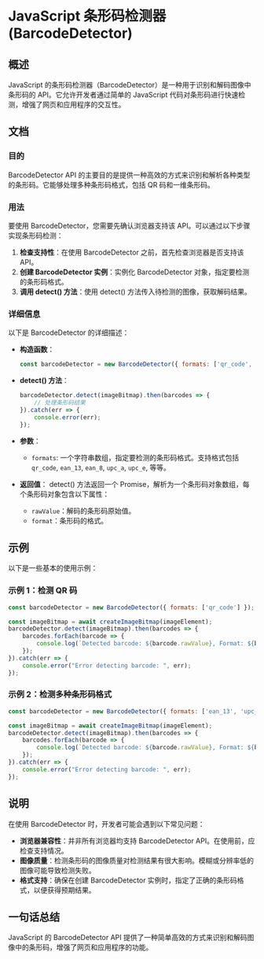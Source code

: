 <!--
Meta Description: # JavaScript 条形码检测器 (BarcodeDetector) ## 概述 JavaScript 的条形码检测器（BarcodeDetector）是一种用于识别和解码图像中条形码的 API。它允许开发者通过简单的 JavaScript 代码对条形码进行快速检测，增强了网页和应用程序的交互...
Meta Keywords: barcodedetector, barcode, javascript, detect, api
-->

# JavaScript 条形码检测器 (BarcodeDetector)

## 概述
JavaScript 的条形码检测器（BarcodeDetector）是一种用于识别和解码图像中条形码的 API。它允许开发者通过简单的 JavaScript 代码对条形码进行快速检测，增强了网页和应用程序的交互性。

## 文档
### 目的
BarcodeDetector API 的主要目的是提供一种高效的方式来识别和解析各种类型的条形码。它能够处理多种条形码格式，包括 QR 码和一维条形码。

### 用法
要使用 BarcodeDetector，您需要先确认浏览器支持该 API。可以通过以下步骤实现条形码检测：

1. **检查支持性**：在使用 BarcodeDetector 之前，首先检查浏览器是否支持该 API。
2. **创建 BarcodeDetector 实例**：实例化 BarcodeDetector 对象，指定要检测的条形码格式。
3. **调用 detect() 方法**：使用 detect() 方法传入待检测的图像，获取解码结果。

### 详细信息
以下是 BarcodeDetector 的详细描述：

- **构造函数**：
  ```javascript
  const barcodeDetector = new BarcodeDetector({ formats: ['qr_code', 'ean_13'] });
  ```

- **detect() 方法**：
  ```javascript
  barcodeDetector.detect(imageBitmap).then(barcodes => {
      // 处理条形码结果
  }).catch(err => {
      console.error(err);
  });
  ```

- **参数**：
  - `formats`: 一个字符串数组，指定要检测的条形码格式。支持格式包括 `qr_code`, `ean_13`, `ean_8`, `upc_a`, `upc_e`, 等等。

- **返回值**：
  detect() 方法返回一个 Promise，解析为一个条形码对象数组，每个条形码对象包含以下属性：
  - `rawValue`：解码的条形码原始值。
  - `format`：条形码的格式。

## 示例
以下是一些基本的使用示例：

### 示例 1：检测 QR 码
```javascript
const barcodeDetector = new BarcodeDetector({ formats: ['qr_code'] });

const imageBitmap = await createImageBitmap(imageElement);
barcodeDetector.detect(imageBitmap).then(barcodes => {
    barcodes.forEach(barcode => {
        console.log(`Detected barcode: ${barcode.rawValue}, Format: ${barcode.format}`);
    });
}).catch(err => {
    console.error("Error detecting barcode: ", err);
});
```

### 示例 2：检测多种条形码格式
```javascript
const barcodeDetector = new BarcodeDetector({ formats: ['ean_13', 'upc_a'] });

const imageBitmap = await createImageBitmap(imageElement);
barcodeDetector.detect(imageBitmap).then(barcodes => {
    barcodes.forEach(barcode => {
        console.log(`Detected barcode: ${barcode.rawValue}, Format: ${barcode.format}`);
    });
}).catch(err => {
    console.error("Error detecting barcode: ", err);
});
```

## 说明
在使用 BarcodeDetector 时，开发者可能会遇到以下常见问题：

- **浏览器兼容性**：并非所有浏览器均支持 BarcodeDetector API。在使用前，应检查支持情况。
- **图像质量**：检测条形码的图像质量对检测结果有很大影响。模糊或分辨率低的图像可能导致检测失败。
- **格式支持**：确保在创建 BarcodeDetector 实例时，指定了正确的条形码格式，以便获得预期结果。

## 一句话总结
JavaScript 的 BarcodeDetector API 提供了一种简单高效的方式来识别和解码图像中的条形码，增强了网页和应用程序的功能。